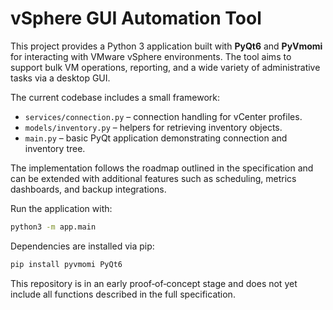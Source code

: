# vSphere GUI Automation Tool

This project provides a Python 3 application built with **PyQt6** and **PyVmomi** for interacting with VMware vSphere environments. The tool aims to support bulk VM operations, reporting, and a wide variety of administrative tasks via a desktop GUI.

The current codebase includes a small framework:

- `services/connection.py` – connection handling for vCenter profiles.
- `models/inventory.py` – helpers for retrieving inventory objects.
- `main.py` – basic PyQt application demonstrating connection and inventory tree.

The implementation follows the roadmap outlined in the specification and can be extended with additional features such as scheduling, metrics dashboards, and backup integrations.

Run the application with:

```bash
python3 -m app.main
```

Dependencies are installed via pip:

```bash
pip install pyvmomi PyQt6
```

This repository is in an early proof‑of‑concept stage and does not yet include all functions described in the full specification.
